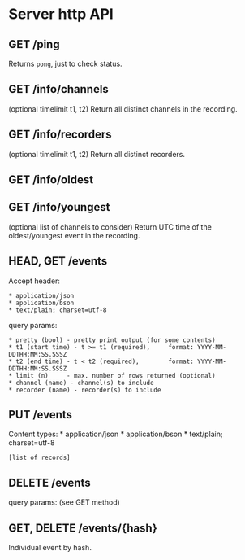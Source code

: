 # Server http API

## GET /ping
Returns `pong`, just to check status.

## GET /info/channels
(optional timelimit t1, t2)
Return all distinct channels in the recording.

## GET /info/recorders
(optional timelimit t1, t2)
Return all distinct recorders.

## GET /info/oldest
## GET /info/youngest
(optional list of channels to consider)
Return UTC time of the oldest/youngest event in the recording.

## HEAD, GET /events

Accept header:

    * application/json
    * application/bson
    * text/plain; charset=utf-8

query params:

    * pretty (bool) - pretty print output (for some contents)
    * t1 (start time) - t >= t1 (required),     format: YYYY-MM-DDTHH:MM:SS.SSSZ
    * t2 (end time) - t < t2 (required),        format: YYYY-MM-DDTHH:MM:SS.SSSZ
    * limit (n)     - max. number of rows returned (optional)
    * channel (name) - channel(s) to include
    * recorder (name) - recorder(s) to include

## PUT /events

Content types:
    * application/json
    * application/bson
    * text/plain; charset=utf-8

    [list of records]

## DELETE /events
query params: (see GET method)

## GET, DELETE /events/{hash}
Individual event by hash.
